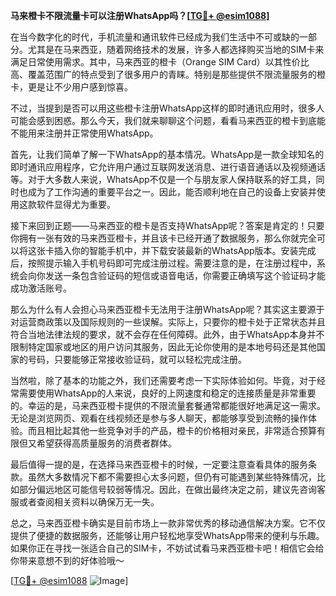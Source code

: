 **马来橙卡不限流量卡可以注册WhatsApp吗？[[TG💪+ @esim1088](https://t.me/s/esim1088)]**

在当今数字化的时代，手机流量和通讯软件已经成为我们生活中不可或缺的一部分。尤其是在马来西亚，随着网络技术的发展，许多人都选择购买当地的SIM卡来满足日常使用需求。其中，马来西亚的橙卡（Orange SIM Card）以其性价比高、覆盖范围广的特点受到了很多用户的青睐。特别是那些提供不限流量服务的橙卡，更是让不少用户感到惊喜。

不过，当提到是否可以用这些橙卡注册WhatsApp这样的即时通讯应用时，很多人可能会感到困惑。那么今天，我们就来聊聊这个问题，看看马来西亚的橙卡到底能不能用来注册并正常使用WhatsApp。

首先，让我们简单了解一下WhatsApp的基本情况。WhatsApp是一款全球知名的即时通讯应用程序，它允许用户通过互联网发送消息、进行语音通话以及视频通话等。对于大多数人来说，WhatsApp不仅是一个与朋友家人保持联系的好工具，同时也成为了工作沟通的重要平台之一。因此，能否顺利地在自己的设备上安装并使用这款软件显得尤为重要。

接下来回到正题——马来西亚的橙卡是否支持WhatsApp呢？答案是肯定的！只要你拥有一张有效的马来西亚橙卡，并且该卡已经开通了数据服务，那么你就完全可以将这张卡插入你的智能手机中，并下载安装最新的WhatsApp版本。安装完成后，按照提示输入手机号码即可完成注册过程。需要注意的是，在注册过程中，系统会向你发送一条包含验证码的短信或语音电话，你需要正确填写这个验证码才能成功激活账号。

那么为什么有人会担心马来西亚橙卡无法用于注册WhatsApp呢？其实这主要源于对运营商政策以及国际规则的一些误解。实际上，只要你的橙卡处于正常状态并且符合当地法律法规的要求，就不会存在任何障碍。此外，由于WhatsApp本身并不限制特定国家或地区的用户访问其服务，因此无论你使用的是本地号码还是其他国家的号码，只要能够正常接收验证码，就可以轻松完成注册。

当然啦，除了基本的功能之外，我们还需要考虑一下实际体验如何。毕竟，对于经常需要使用WhatsApp的人来说，良好的上网速度和稳定的连接质量是非常重要的。幸运的是，马来西亚橙卡提供的不限流量套餐通常都能很好地满足这一需求。无论是浏览网页、观看在线视频还是参与多人聊天，都能够享受到流畅的操作体验。而且相比起其他一些竞争对手的产品，橙卡的价格相对亲民，非常适合预算有限但又希望获得高质量服务的消费者群体。

最后值得一提的是，在选择马来西亚橙卡的时候，一定要注意查看具体的服务条款。虽然大多数情况下都不需要担心太多问题，但仍有可能遇到某些特殊情况，比如部分偏远地区可能信号较弱等情况。因此，在做出最终决定之前，建议先咨询客服或者查阅相关资料以确保万无一失。

总之，马来西亚橙卡确实是目前市场上一款非常优秀的移动通信解决方案。它不仅提供了便捷的数据服务，还能够让用户轻松地享受WhatsApp带来的便利与乐趣。如果你正在寻找一张适合自己的SIM卡，不妨试试看马来西亚橙卡吧！相信它会给你带来意想不到的好体验哦～

[[TG💪+ @esim1088](https://t.me/s/esim1088) ![Image](https://i.postimg.cc/4NQfJmqS/Snipaste-2025-05-13-00-14-12.png)]